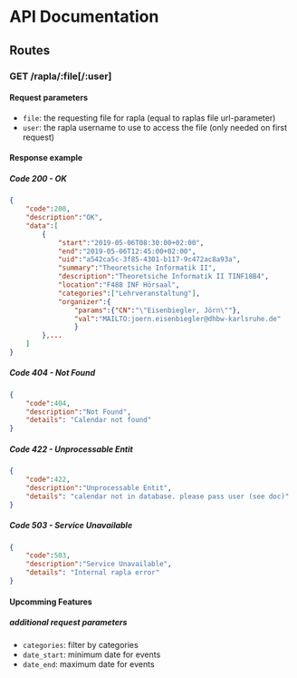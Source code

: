 # API Documentation

## Routes
### GET /rapla/:file[/:user]
#### Request parameters
- `file`: the requesting file for rapla (equal to raplas file url-parameter)
- `user`: the rapla username to use to access the file (only needed on first request)

#### Response example
##### Code 200 - OK
```json
{
    "code":200,
    "description":"OK",
    "data":[
        {
            "start":"2019-05-06T08:30:00+02:00",
            "end":"2019-05-06T12:45:00+02:00",
            "uid":"a542ca5c-3f85-4301-b117-9c472ac8a93a",
            "summary":"Theoretsiche Informatik II",
            "description":"Theoretsiche Informatik II TINF18B4",
            "location":"F488 INF Hörsaal",
            "categories":["Lehrveranstaltung"],
            "organizer":{
                "params":{"CN":"\"Eisenbiegler, Jörn\""},
                "val":"MAILTO:joern.eisenbiegler@dhbw-karlsruhe.de"
                }
        },...
    ]
}

```

##### Code 404 - Not Found
```json
{
    "code":404,
    "description":"Not Found",
    "details": "Calendar not found"
}

```

##### Code 422 - Unprocessable Entit
```json
{
    "code":422,
    "description":"Unprocessable Entit",
    "details": "calendar not in database. please pass user (see doc)"
}
```

##### Code 503 - Service Unavailable
```json
{
    "code":503,
    "description":"Service Unavailable",
    "details": "Internal rapla error"
}
```

#### Upcomming Features
##### additional request parameters
- `categories`: filter by categories
- `date_start`: minimum date for events
- `date_end`: maximum date for events